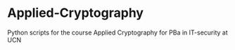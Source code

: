 # Applied-Cryptography
Python scripts for the course Applied Cryptography for PBa in IT-security at UCN

